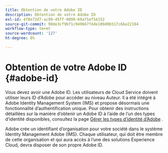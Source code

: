 ```yaml
---
title: Obtention de votre Adobe ID
description: Obtention de votre Adobe ID
exl-id: 4f8e72d7-ac99-45ff-9099-69a75ef54152
source-git-commit: 90de3cf9bf1c949667f4de109d0b517c6be22184
workflow-type: tm+mt
source-wordcount: '127'
ht-degree: 0%

---
```


# Obtention de votre Adobe ID {#adobe-id}


Vous devez avoir une Adobe ID. Les utilisateurs de Cloud Service doivent utiliser leurs ID d’Adobe pour accéder au niveau Auteur. Il a été intégré à Adobe Identity Management System (IMS) et propose désormais une fonctionnalité d’authentification unique. Pour obtenir des instructions détaillées sur la manière d’obtenir un Adobe ID à l’aide de l’un des types d’identité disponibles, consultez la page [Gérer les types d’identité d’Adobe](https://helpx.adobe.com/enterprise/admin-guide.html/enterprise/using/identity.ug.html) .

Adobe crée un identifiant d’organisation pour votre société dans le système Identity Management Adobe (IMS). Chaque utilisateur, qui doit être membre de cette organisation et qui aura accès à l’une des solutions Experience Cloud, devra disposer de son propre Adobe ID.
